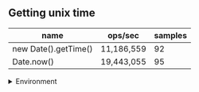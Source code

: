 ## Getting unix time

|name|ops/sec|samples|
|-|-|-|
|new Date().getTime()|11,186,559|92|
|Date.now()|19,443,055|95|


<details>
<summary>Environment</summary>

* __Machine:__ linux x64 | 4 vCPUs | 15.6GB Mem
* __Run:__ Tue Mar 12 2024 19:31:37 GMT+0000 (Coordinated Universal Time)
</details>

<!--
{"environment":{"platform":"linux","arch":"x64","cpus":4,"totalMemory":15.606491088867188},"benchmarks":[{"name":"new Date().getTime()","opsSec":11186559.298598172,"samples":6},{"name":"Date.now()","opsSec":19443054.688206494,"samples":6}]}-->
